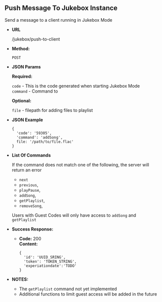 **Push Message To Jukebox Instance**
----
  Send a message to a client running in Jukebox Mode

* **URL**

  /jukebox/push-to-client

* **Method:**

  `POST`

*  **JSON Params**

   **Required:**

   `code` - This is the code generated when starting Jukebox Mode<br />
   `command` - Command to

   **Optional:**

   `file` - filepath for adding files to playlist

* **JSON Example**

  ```
  {
    'code': '59305',
    'command': 'addSong',
    file: '/path/to/file.flac'
  }
  ```

* **List Of Commands**

  If the command does not match one of the following, the server will return an error

  - `next`
  - `previous`,
  - `playPause`,
  - `addSong`,
  - `getPlaylist`,
  - `removeSong`,

  Users with Guest Codes will only have access to `addSong` and `getPlaylist`


* **Success Response:**

  * **Code:** 200 <br />
    **Content:**

    ```
    {
      'id': 'UUID_SRING',
      'token': 'TOKEN_STRING',
      'experiationdate':'TODO'
    }
    ```

* **NOTES:**

  - The `getPlaylist` command not yet implemented
  - Additional functions to limit guest access will be added in the future
